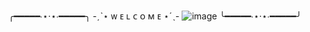 ╭━━━━━∙⋆⋅⋆∙━━━━━╮
-ˏˋ⋆ ᴡ  ᴇ  ʟ  ᴄ  ᴏ  ᴍ  ᴇ ⋆ˊˎ-
![image](https://github.com/user-attachments/assets/628a69b5-0769-42e9-b9c0-9eaccc07d605)
╰━━━━━∙⋆⋅⋆∙━━━━━╯
